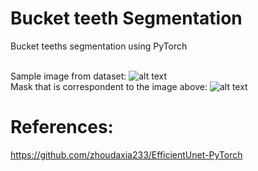# Bucket teeth Segmentation
Bucket teeths segmentation using PyTorch

<br>Sample image from dataset:
![alt text](https://github.com/fano2458/bucket-teeth-segmentation/releases/download/data/Image0001.jpg?raw=true)
<br>Mask that is correspondent to the image above:
![alt text](https://github.com/fano2458/bucket-teeth-segmentation/releases/download/data/Image0001.png?raw=true)

# References:
https://github.com/zhoudaxia233/EfficientUnet-PyTorch
